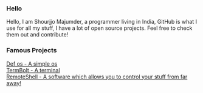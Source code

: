 ### Hello
Hello, I am Shourjjo Majumder, a programmer living in India, GitHub is what I use for all my stuff, I have a lot of open source projects. 
Feel free to check them out and contribute!
### Famous Projects
[Def os - A simple os](https://github.com/shourdev/def-os) <br>
[TermBolt - A terminal](https://github.com/shourdev/termbolt) <br>
[RemoteShell - A software which allows you to control your stuff from far away!](https://github.com/shourdev/remote-shell)
